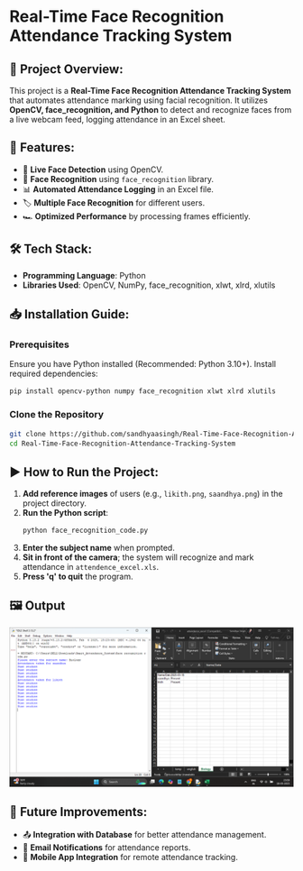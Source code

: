 # Real-Time Face Recognition Attendance Tracking System

## 📌 Project Overview:
This project is a **Real-Time Face Recognition Attendance Tracking System** that automates attendance marking using facial recognition. It utilizes **OpenCV, face_recognition, and Python** to detect and recognize faces from a live webcam feed, logging attendance in an Excel sheet.

## 🚀 Features:
- 🎥 **Live Face Detection** using OpenCV.
- 🧠 **Face Recognition** using `face_recognition` library.
- 📊 **Automated Attendance Logging** in an Excel file.
- 🏷️ **Multiple Face Recognition** for different users.
- 🏎️ **Optimized Performance** by processing frames efficiently.

## 🛠️ Tech Stack:
- **Programming Language**: Python
- **Libraries Used**: OpenCV, NumPy, face_recognition, xlwt, xlrd, xlutils

## 📥 Installation Guide:
### Prerequisites
Ensure you have Python installed (Recommended: Python 3.10+). Install required dependencies:
```sh
pip install opencv-python numpy face_recognition xlwt xlrd xlutils
```

### Clone the Repository
```sh
git clone https://github.com/sandhyaasingh/Real-Time-Face-Recognition-Attendance-Tracking-System.git
cd Real-Time-Face-Recognition-Attendance-Tracking-System
```

## ▶️ How to Run the Project:
1. **Add reference images** of users (e.g., `likith.png`, `saandhya.png`) in the project directory.
2. **Run the Python script**:
   ```sh
   python face_recognition_code.py
   ```
3. **Enter the subject name** when prompted.
4. **Sit in front of the camera**; the system will recognize and mark attendance in `attendence_excel.xls`.
5. **Press 'q' to quit** the program.

## 🖼️ Output
![Output Screenshot](Output.png)

## 🔧 Future Improvements:
- 📤 **Integration with Database** for better attendance management.
- 📧 **Email Notifications** for attendance reports.
- 📱 **Mobile App Integration** for remote attendance tracking.
